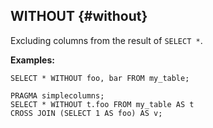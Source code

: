 ## WITHOUT {#without}

Excluding columns from the result of `SELECT *`.

**Examples:**

```yql
SELECT * WITHOUT foo, bar FROM my_table;
```

```yql
PRAGMA simplecolumns;
SELECT * WITHOUT t.foo FROM my_table AS t
CROSS JOIN (SELECT 1 AS foo) AS v;
```